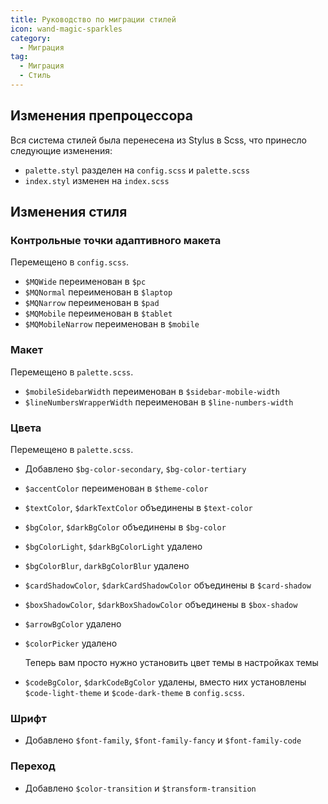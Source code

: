 ```yaml
---
title: Руководство по миграции стилей
icon: wand-magic-sparkles
category:
  - Миграция
tag:
  - Миграция
  - Стиль
---
```


## Изменения препроцессора

Вся система стилей была перенесена из Stylus в Scss, что принесло следующие изменения:

- `palette.styl` разделен на `config.scss` и `palette.scss`
- `index.styl` изменен на `index.scss`

## Изменения стиля

### Контрольные точки адаптивного макета

Перемещено в `config.scss`.

- `$MQWide` переименован в `$pc`
- `$MQNormal` переименован в `$laptop`
- `$MQNarrow` переименован в `$pad`
- `$MQMobile` переименован в `$tablet`
- `$MQMobileNarrow` переименован в `$mobile`

### Макет

Перемещено в `palette.scss`.

- `$mobileSidebarWidth` переименован в `$sidebar-mobile-width`
- `$lineNumbersWrapperWidth` переименован в `$line-numbers-width`

### Цвета

Перемещено в `palette.scss`.

- Добавлено `$bg-color-secondary`, `$bg-color-tertiary`

- `$accentColor` переименован в `$theme-color`

- `$textColor`, `$darkTextColor` объединены в `$text-color`

- `$bgColor`, `$darkBgColor` объединены в `$bg-color`

- `$bgColorLight`, `$darkBgColorLight` удалено

- `$bgColorBlur`, `darkBgColorBlur` удалено

- `$cardShadowColor`, `$darkCardShadowColor` объединены в `$card-shadow`

- `$boxShadowColor`, `$darkBoxShadowColor` объединены в `$box-shadow`

- `$arrowBgColor` удалено

- `$colorPicker` удалено

  Теперь вам просто нужно установить цвет темы в настройках темы

- `$codeBgColor`, `$darkCodeBgColor` удалены, вместо них установлены `$code-light-theme` и `$code-dark-theme` в `config.scss`.

### Шрифт

- Добавлено `$font-family`, `$font-family-fancy` и `$font-family-code`

### Переход

- Добавлено `$color-transition` и `$transform-transition`
